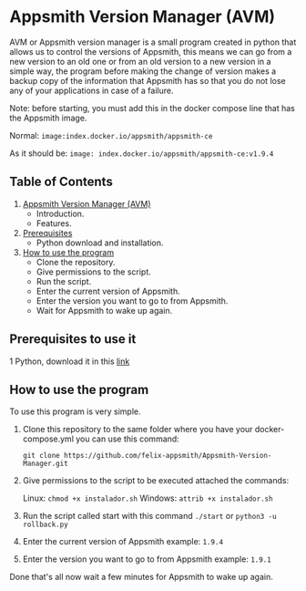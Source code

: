 # Appsmith Version Manager (AVM)

AVM or Appsmith version manager is a small program created in python that allows us to control the versions of Appsmith, this means we can go from a new version to an old one or from an old version to a new version in a simple way, the program before making the change of version makes a backup copy of the information that Appsmith has so that you do not lose any of your applications in case of a failure.


Note: before starting, you must add this in the docker compose line that has the Appsmith image.

Normal:
`image:index.docker.io/appsmith/appsmith-ce`

As it should be:
`image: index.docker.io/appsmith/appsmith-ce:v1.9.4`


## Table of Contents

1. [Appsmith Version Manager (AVM)](#appsmith-version-manager-avm)
   - Introduction.
   - Features.
2. [Prerequisites](#prerequisites)
   - Python download and installation.
3. [How to use the program](#how-to-use-the-program)
   - Clone the repository.
   - Give permissions to the script.
   - Run the script.
   - Enter the current version of Appsmith.
   - Enter the version you want to go to from Appsmith.
   - Wait for Appsmith to wake up again.

## Prerequisites to use it

1 Python, download it in this [link](https://www.python.org/downloads/)

## How to use the program

To use this program is very simple.

1. Clone this repository to the same folder where you have your docker-compose.yml you can use this command:

   `git clone https://github.com/felix-appsmith/Appsmith-Version-Manager.git`

2. Give permissions to the script to be executed attached the commands:

   Linux: `chmod +x instalador.sh`
   Windows: `attrib +x instalador.sh`

3. Run the script called start with this command `./start` or `python3 -u rollback.py`

4. Enter the current version of Appsmith example: `1.9.4`

5. Enter the version you want to go to from Appsmith example: `1.9.1`

Done that's all now wait a few minutes for Appsmith to wake up again.
